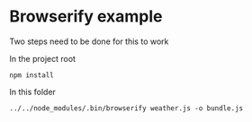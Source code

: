 # Browserify example

Two steps need to be done for this to work

In the project root

    npm install

In this folder

    ../../node_modules/.bin/browserify weather.js -o bundle.js
